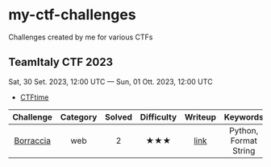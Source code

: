 # my-ctf-challenges
Challenges created by me for various CTFs


## TeamItaly CTF 2023

Sat, 30 Set. 2023, 12:00 UTC — Sun, 01 Ott. 2023, 12:00 UTC

- [CTFtime](https://ctftime.org/event/2088/)

|Challenge|Category|Solved|Difficulty|Writeup|Keywords|
|:-:|:-:|:-:|:-:|:-:|:-:|
|[Borraccia](TeamItaly%20CTF%202023/Borraccia)|web|2|★★★|[link](https://ctftime.org/writeup/37965)|Python, Format String|
